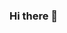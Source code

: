 ### Hi there 👋

<!--
**l77l77/l77l77** is a ✨ _special_ ✨ repository because its `README.md` (this file) appears on your GitHub profile.

![](https://www.jianshu.com/writer#/notebooks/48535226/notes/79955706)

- 🌱 

-->
